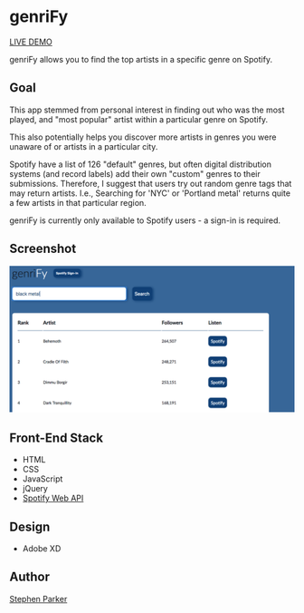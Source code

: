 # genriFy
[LIVE DEMO](https://stephenparkhum.github.io/genriFy/)

genriFy allows you to find the top artists in a specific genre on Spotify.

## Goal
This app stemmed from personal interest in finding out who was the most played, and "most popular" artist within a particular genre on Spotify. 

This also potentially helps you discover more artists in genres you were unaware of or artists in a particular city. 

Spotify have a list of 126 "default" genres, but often digital distribution systems (and record labels) add their own "custom" genres to their submissions. Therefore, I suggest that users try out random genre tags that may return artists. I.e., Searching for 'NYC' or 'Portland metal' returns quite a few artists in that particular region. 

genriFy is currently only available to Spotify users - a sign-in is required.

## Screenshot
![genriFy Screenshot](/screenshots/DesktopScreenshot_01.png)

## Front-End Stack
* HTML 
* CSS
* JavaScript
* jQuery
* [Spotify Web API](https://developer.spotify.com/documentation/web-api/)

## Design
* Adobe XD

## Author 
[Stephen Parker](http://sparker.work)